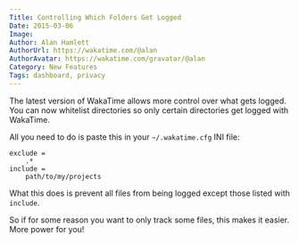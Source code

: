 ```yaml
---
Title: Controlling Which Folders Get Logged
Date: 2015-03-06
Image:
Author: Alan Hamlett
AuthorUrl: https://wakatime.com/@alan
AuthorAvatar: https://wakatime.com/gravatar/@alan
Category: New Features
Tags: dashboard, privacy
---
```


The latest version of WakaTime allows more control over what gets logged. You can now whitelist directories so only certain directories get logged with WakaTime.

All you need to do is paste this in your `~/.wakatime.cfg` INI file:

    exclude =
        .*
    include =
        path/to/my/projects

What this does is prevent all files from being logged except those listed with `include`.

So if for some reason you want to only track some files, this makes it easier. More power for you!
